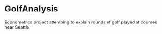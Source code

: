 GolfAnalysis
============
Econometrics project attemping to explain rounds of golf played at courses near Seattle


